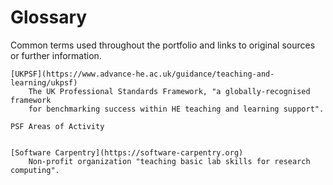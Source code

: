 # Glossary

Common terms used throughout the portfolio and links to original sources or
further information.

```{glossary}
[UKPSF](https://www.advance-he.ac.uk/guidance/teaching-and-learning/ukpsf)
    The UK Professional Standards Framework, "a globally-recognised framework
    for benchmarking success within HE teaching and learning support".

PSF Areas of Activity
    

[Software Carpentry](https://software-carpentry.org)
    Non-profit organization "teaching basic lab skills for research computing".
```

